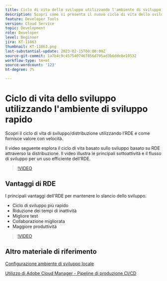 ```yaml
---
title: Ciclo di vita dello sviluppo utilizzando l'ambiente di sviluppo rapido
description: Scopri come si presenta il nuovo ciclo di vita dello sviluppo utilizzando l’ambiente di sviluppo rapido e i vantaggi principali dell’RDE.
feature: Developer Tools
version: Cloud Service
topic: Development
role: Developer
level: Beginner
jira: KT-11863
thumbnail: KT-11863.png
last-substantial-update: 2023-02-15T00:00:00Z
source-git-commit: 1a7b4c9c4575407467856d795ad3b6dde8e10532
workflow-type: tm+mt
source-wordcount: '123'
ht-degree: 7%

---
```



# Ciclo di vita dello sviluppo utilizzando l&#39;ambiente di sviluppo rapido

Scopri il ciclo di vita di sviluppo/distribuzione utilizzando l’RDE e come fornisce valore con velocità.

Il video seguente esplora il ciclo di vita basato sullo sviluppo basato su RDE attraverso la distribuzione. Il video illustra le principali sottoattività e il flusso di sviluppo per un uso efficiente dell’RDE.

>[!VIDEO](https://video.tv.adobe.com/v/3415492/?quality=12&learn=on)


## Vantaggi di RDE

I principali vantaggi dell&#39;RDE per mantenere lo slancio dello sviluppo.

- Ciclo di sviluppo più rapido
- Riduzione dei tempi di inattività
- Migliore test
- Collaborazione migliorata
- Maggiore produttività

>[!VIDEO](https://video.tv.adobe.com/v/3415493/?quality=12&learn=on)


## Altro materiale di riferimento

[Configurazione ambiente di sviluppo locale](https://experienceleague.adobe.com/docs/experience-manager-learn/cloud-service/local-development-environment-set-up/overview.html?lang=it)

[Utilizzo di Adobe Cloud Manager - Pipeline di produzione CI/CD](https://experienceleague.adobe.com/docs/experience-manager-learn/cloud-service/cloud-manager/cicd-production-pipeline.html)
